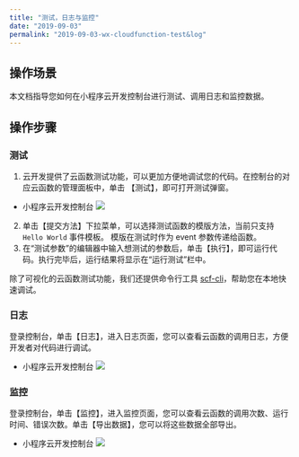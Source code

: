 ```yaml
---
title: "测试，日志与监控"
date: "2019-09-03"
permalink: "2019-09-03-wx-cloudfunction-test&log"
---
```




## 操作场景

本文档指导您如何在小程序云开发控制台进行测试、调用日志和监控数据。

## 操作步骤

### 测试

1. 云开发提供了云函数测试功能，可以更加方便地调试您的代码。在控制台的对应云函数的管理面板中，单击 【测试】，即可打开测试弹窗。

- 小程序云开发控制台
  ![](https://ask.qcloudimg.com/draft/1011618/43bd3oo2am.png)

2. 单击【提交方法】下拉菜单，可以选择测试函数的模版方法，当前只支持 `Hello World` 事件模板。 模版在测试时作为 event 参数传递给函数。
3. 在“测试参数”的编辑器中输入想测试的参数后，单击【执行】，即可运行代码。执行完毕后，运行结果将显示在“运行测试”栏中。

除了可视化的云函数测试功能，我们还提供命令行工具 [scf-cli](https://github.com/TencentCloud/scf-node-debug)，帮助您在本地快速调试。

### 日志

登录控制台，单击【日志】，进入日志页面，您可以查看云函数的调用日志，方便开发者对代码进行调试。

- 小程序云开发控制台
  ![](https://ask.qcloudimg.com/draft/1011618/28l5soe7km.png)

### 监控

登录控制台，单击【监控】，进入监控页面，您可以查看云函数的调用次数、运行时间、错误次数。单击【导出数据】，您可以将这些数据全部导出。

- 小程序云开发控制台
  ![](https://ask.qcloudimg.com/draft/1011618/snsez2lwqc.png)
